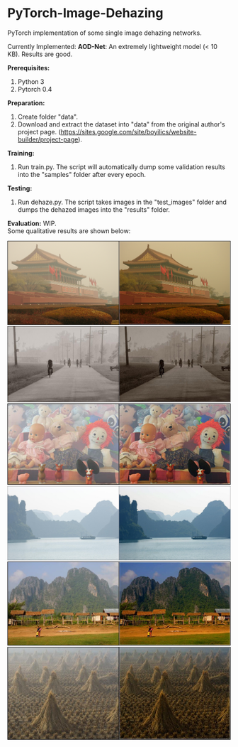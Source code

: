 # PyTorch-Image-Dehazing
PyTorch implementation of some single image dehazing networks. 

Currently Implemented:
**AOD-Net**: An extremely lightweight model (< 10 KB). Results are good.


**Prerequisites:**
1. Python 3 
2. Pytorch 0.4

**Preparation:**
1. Create folder "data".
2. Download and extract the dataset into "data" from the original author's project page. (https://sites.google.com/site/boyilics/website-builder/project-page). 

**Training:**
1. Run train.py. The script will automatically dump some validation results into the "samples" folder after every epoch.

**Testing:**
1. Run dehaze.py. The script takes images in the "test_images" folder and dumps the dehazed images into the "results" folder.

**Evaluation:**
WIP.  
Some qualitative results are shown below:

![Alt text](results/test.png?raw=true "Title")  
![Alt text](results/test7.jpg?raw=true "Title")  
![Alt text](results/test4.jpg?raw=true "Title")  
![Alt text](results/test9.jpg?raw=true "Title")  
![Alt text](results/test13.jpg?raw=true "Title")  
![Alt text](results/test15.jpg?raw=true "Title")
